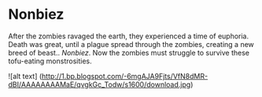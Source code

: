 # Nonbiez

After the zombies ravaged the earth, they experienced a time of euphoria. Death was great, until a plague spread through the zombies, creating a new breed of beast.. _Nonbiez_. Now the zombies must struggle to survive these tofu-eating monstrosities. 

![alt text] (http://1.bp.blogspot.com/-6mgAJA9Fjts/VfN8dMR-dBI/AAAAAAAAMaE/qvgkGc_Todw/s1600/download.jpg)
